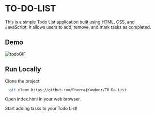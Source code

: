 # TO-DO-LIST

This is a simple Todo List application built using HTML, CSS, and JavaScript. It allows users to add, remove, and mark tasks as completed.

## Demo

![todoGIF](https://github.com/DheerajKandoor/TO-Do-List/assets/92793181/62a55706-2b20-435f-99dc-57180d45046a)

## Run Locally

Clone the project

```bash
  git clone https://github.com/DheerajKandoor/TO-Do-List
```

Open index.html in your web browser.

Start adding tasks to your Todo List!
